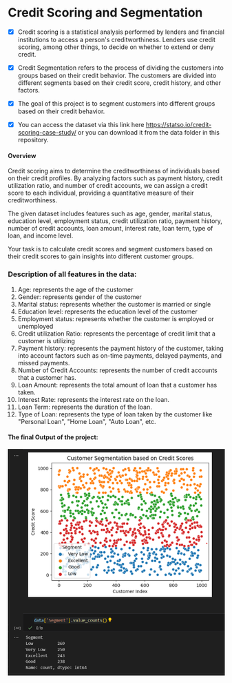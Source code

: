 # Credit Scoring and Segmentation

-   [x] Credit scoring is a statistical analysis performed by lenders and financial institutions to access a person's creditworthiness. Lenders use credit scoring, among other things, to decide on whether to extend or deny credit.

-   [x] Credit Segmentation refers to the process of dividing the customers into groups based on their credit behavior. The customers are divided into different segments based on their credit score, credit history, and other factors.

-   [x] The goal of this project is to segment customers into different groups based on their credit behavior.

-   [x] You can access the dataset via this link here https://statso.io/credit-scoring-case-study/ or you can download it from the data folder in this repository.

#### Overview

Credit scoring aims to determine the creditworthiness of individuals based on their credit profiles. By analyzing factors such as payment history, credit utilization ratio, and number of credit accounts, we can assign a credit score to each individual, providing a quantitative measure of their creditworthiness.

The given dataset includes features such as age, gender, marital status, education level, employment status, credit utilization ratio, payment history, number of credit accounts, loan amount, interest rate, loan term, type of loan, and income level.

Your task is to calculate credit scores and segment customers based on their credit scores to gain insights into different customer groups.

### Description of all features in the data:

1.  Age: represents the age of the customer
2.  Gender: represents gender of the customer
3.  Marital status: represents whether the customer is married or single
4.  Education level: represents the education level of the customer
5.  Employment status: represents whether the customer is employed or unemployed
6.  Credit utilization Ratio: represents the percentage of credit limit that a customer is utilizing
7.  Payment history: represents the payment history of the customer, taking into account factors such as on-time payments, delayed payments, and missed payments.
8.  Number of Credit Accounts: represents the number of credit accounts that a customer has.
9.  Loan Amount: represents the total amount of loan that a customer has taken.
10. Interest Rate: represents the interest rate on the loan.
11. Loan Term: represents the duration of the loan.
12. Type of Loan: represents the type of loan taken by the customer like "Personal Loan", "Home Loan", "Auto Loan", etc.

#### The final Output of the project:

![Number of customers associated with credit score segmentation levels](images/valuesforsegment.png)